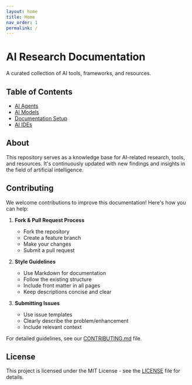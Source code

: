```yaml
---
layout: home
title: Home
nav_order: 1
permalink: /
---
```


# AI Research Documentation
A curated collection of AI tools, frameworks, and resources.

## Table of Contents
- [AI Agents](/brain/docs/ai-agents)
- [AI Models](/brain/docs/ai-models)
- [Documentation Setup](/brain/docs/development-tools/documentation-setup)
- [AI IDEs](/brain/docs/ai-ides)

## About
This repository serves as a knowledge base for AI-related research, tools, and resources. It's continuously updated with new findings and insights in the field of artificial intelligence.

## Contributing
We welcome contributions to improve this documentation! Here's how you can help:

1. **Fork & Pull Request Process**
   - Fork the repository
   - Create a feature branch
   - Make your changes
   - Submit a pull request

2. **Style Guidelines**
   - Use Markdown for documentation
   - Follow the existing structure
   - Include front matter in all pages
   - Keep descriptions concise and clear

3. **Submitting Issues**
   - Use issue templates
   - Clearly describe the problem/enhancement
   - Include relevant context

For detailed guidelines, see our [CONTRIBUTING.md](CONTRIBUTING.md) file.

## License
This project is licensed under the MIT License - see the [LICENSE](LICENSE) file for details.
